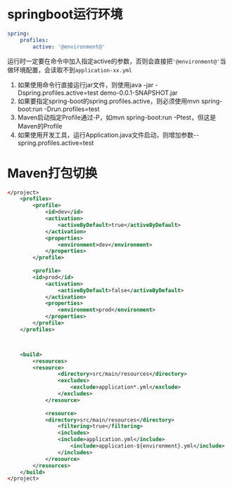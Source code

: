 # springboot运行环境
```yml
spring:
	profiles:
		active: '@environment@' 
```

运行时一定要在命令中加入指定active的参数，否则会直接把`'@environment@'`当做环境配置，会读取不到`application-xx.yml` 
1. 如果使用命令行直接运行jar文件，则使用java -jar -Dspring.profiles.active=test demo-0.0.1-SNAPSHOT.jar
2. 如果要指定spring-boot的spring.profiles.active，则必须使用mvn spring-boot:run -Drun.profiles=test
3. Maven启动指定Profile通过-P，如mvn spring-boot:run -Ptest，但这是Maven的Profile
4. 如果使用开发工具，运行Application.java文件启动，则增加参数--spring.profiles.active=test


# Maven打包切换
```xml
</project>
	<profiles>  
	    <profile>  
	        <id>dev</id>  
	        <activation>            
		        <activeByDefault>true</activeByDefault>  
	        </activation>  
	        <properties>            
		        <environment>dev</environment>  
	        </properties>  
	    </profile>  
	  
	    <profile>        
		<id>prod</id>  
	        <activation>            
		        <activeByDefault>false</activeByDefault>  
	        </activation>  
	        <properties>            
		        <environment>prod</environment>  
	        </properties>  
	    </profile>  
	</profiles>



	<build>  
	    <resources>        
		<resource>  
	            <directory>src/main/resources</directory>  
	            <excludes>                
		            <exclude>application*.yml</exclude>  
	            </excludes>  
	        </resource>  
	  
	        <resource>            
		    <directory>src/main/resources</directory>  
	            <filtering>true</filtering>  
	            <includes>                
		        <include>application.yml</include>  
	                <include>application-${environment}.yml</include>  
	            </includes>  
	        </resource>  
	    </resources>  
	</build>
</project>
```

